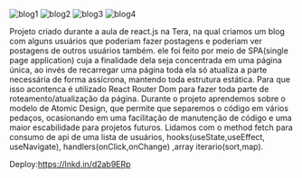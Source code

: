 ![blog1](https://user-images.githubusercontent.com/108240352/235753472-00c62bee-a0eb-469d-96e3-5dcd40e912d5.png)
![blog2](https://user-images.githubusercontent.com/108240352/235753484-55978b7d-2f8a-4a51-b175-2b52b3b64b98.png)
![blog3](https://user-images.githubusercontent.com/108240352/235753498-4b46eded-4a12-4fe6-b830-89d031bd0e1f.png)
![blog4](https://user-images.githubusercontent.com/108240352/235753508-c9fb227c-f30b-438a-b60a-5ab47a3be41d.png)



Projeto criado durante a aula de react.js na Tera, na qual criamos um blog com alguns usuários que poderiam fazer postagens e poderiam ver postagens de outros usuários também. ele foi feito por meio de SPA(single page application) cuja a finalidade dela seja concentrada em uma página única, ao invés de recarregar uma página toda
ela só atualiza a parte necessária de forma assícrona, mantendo toda estrutura estática. Para que isso acontenca é utilizado React Router Dom para fazer toda parte
de roteamento/atualização da página.
 Durante o projeto aprendemos sobre o modelo de Atomic Design, que permite que separemos o código em vários pedaços, ocasionando em uma facilitação de manutenção de 
código e uma maior escabilidade para projetos futuros.
Lidamos com o method fetch para consumo de api de uma lista de usuários, hooks(useState,useEffect, useNavigate), handlers(onClick,onChange) ,array iterario(sort,map).

Deploy:https://lnkd.in/d2ab9ERp

